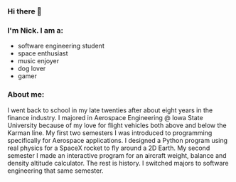 ### Hi there 👋
### I'm Nick. I am a:
- software engineering student 
- space enthusiast
- music enjoyer
- dog lover
- gamer

### About me:
I went back to school in my late twenties after about eight years in the finance industry. I majored in Aerospace Engineering @ Iowa State University because of my love for flight vehicles both above and below the Karman line. My first two semesters I was introduced to programming specifically for Aerospace applications. I designed a Python program using real physics for a SpaceX rocket to fly around a 2D Earth. My second semester I made an interactive program for an aircraft weight, balance and density altitude calculator. The rest is history. I switched majors to software engineering that same semester.

### 




<!--
**mccnick/mccnick** is a ✨ _special_ ✨ repository because its `README.md` (this file) appears on your GitHub profile.

Here are some ideas to get you started:

- 🔭 I’m currently working on ...
- 🌱 I’m currently learning ...
- 👯 I’m looking to collaborate on ...
- 🤔 I’m looking for help with ...
- 💬 Ask me about ...
- 📫 How to reach me: ...
- 😄 Pronouns: ...
- ⚡ Fun fact: ...
-->
